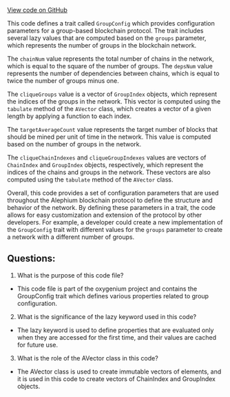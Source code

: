 [View code on GitHub](https://github.com/oxygenium/oxygenium/protocol/src/main/scala/org/oxygenium/protocol/config/GroupConfig.scala)

This code defines a trait called `GroupConfig` which provides configuration parameters for a group-based blockchain protocol. The trait includes several lazy values that are computed based on the `groups` parameter, which represents the number of groups in the blockchain network.

The `chainNum` value represents the total number of chains in the network, which is equal to the square of the number of groups. The `depsNum` value represents the number of dependencies between chains, which is equal to twice the number of groups minus one.

The `cliqueGroups` value is a vector of `GroupIndex` objects, which represent the indices of the groups in the network. This vector is computed using the `tabulate` method of the `AVector` class, which creates a vector of a given length by applying a function to each index.

The `targetAverageCount` value represents the target number of blocks that should be mined per unit of time in the network. This value is computed based on the number of groups in the network.

The `cliqueChainIndexes` and `cliqueGroupIndexes` values are vectors of `ChainIndex` and `GroupIndex` objects, respectively, which represent the indices of the chains and groups in the network. These vectors are also computed using the `tabulate` method of the `AVector` class.

Overall, this code provides a set of configuration parameters that are used throughout the Alephium blockchain protocol to define the structure and behavior of the network. By defining these parameters in a trait, the code allows for easy customization and extension of the protocol by other developers. For example, a developer could create a new implementation of the `GroupConfig` trait with different values for the `groups` parameter to create a network with a different number of groups.
## Questions: 
 1. What is the purpose of this code file?
- This code file is part of the oxygenium project and contains the GroupConfig trait which defines various properties related to group configuration.

2. What is the significance of the lazy keyword used in this code?
- The lazy keyword is used to define properties that are evaluated only when they are accessed for the first time, and their values are cached for future use.

3. What is the role of the AVector class in this code?
- The AVector class is used to create immutable vectors of elements, and it is used in this code to create vectors of ChainIndex and GroupIndex objects.